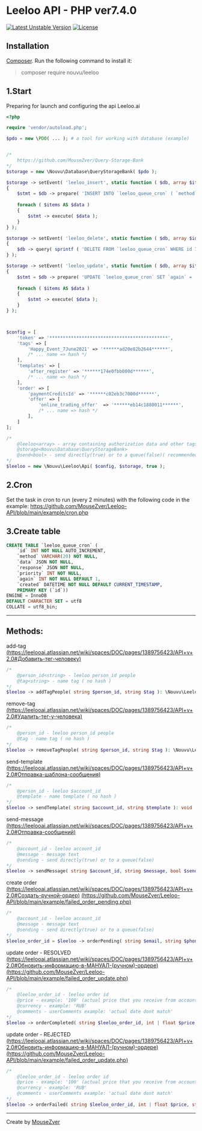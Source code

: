 Leeloo API - PHP ver7.4.0
=
[![Latest Unstable Version](https://poser.pugx.org/nouvu/leeloo/v/stable)](https://packagist.org/packages/nouvu/leeloo) [![License](https://poser.pugx.org/nouvu/leeloo/license)](//packagist.org/packages/nouvu/leeloo)

## Installation
[Composer](http://getcomposer.org). Run the following command to install it:
> composer require nouvu/leeloo

## 1.Start

Preparing for launch and configuring the api Leeloo.ai

```php
<?php

require 'vendor/autoload.php';

$pdo = new \PDO( ... ); # a tool for working with database (example)


/*
	https://github.com/MouseZver/Query-Storage-Bank
*/
$storage = new \Nouvu\Database\QueryStorageBank( $pdo );

$storage -> setEvent( 'leeloo_insert', static function ( $db, array $items ): void
{
	$stmt = $db -> prepare( 'INSERT INTO `leeloo_queue_cron` ( `method`, `data`, `response`, `priority` ) VALUES ( ?,?,?,? )' );
	
	foreach ( $items AS $data )
	{
		$stmt -> execute( $data );
	}
} );

$storage -> setEvent( 'leeloo_delete', static function ( $db, array $ids ): void
{
	$db -> query( sprintf ( 'DELETE FROM `leeloo_queue_cron` WHERE id IN ( %s )', implode ( ',', $ids ) ) );
} );

$storage -> setEvent( 'leeloo_update', static function ( $db, array $items ): void
{
	$stmt = $db -> prepare( 'UPDATE `leeloo_queue_cron` SET `again` = `again` + 1, `response` = ? WHERE `id` = ?' );
	
	foreach ( $items AS $data )
	{
		$stmt -> execute( $data );
	}
} );



$config = [
	'token' => '********************************************',
	'tags' => [
		'Happy_Event_7June2021' => '******ad20e82b2644******',
		/* ... name => hash */
	],
	'templates' => [
		'after_register' => '******174e0fbb000d******',
		/* ... name => hash */
	],
	'order' => [
		'paymentCreditsId' => '******c02eb3c7000d******',
		'offer' => [
			'online_trading_offer'	=> '******eb14c1880011******',
			/* ... name => hash */
		],
	]
];

/*
	@leeloo<array> - array containing authorization data and other tags, templates, etc.
	@storage<Nouvu\Database\QueryStorageBank>
	@send<bool> - send directly(true) or to a queue(false)( recommended ).
*/
$leeloo = new \Nouvu\Leeloo\Api( $config, $storage, true );
```

## 2.Cron
Set the task in cron to run (every 2 minutes) with the following code in the example:
https://github.com/MouseZver/Leeloo-API/blob/main/example/cron.php

## 3.Create table
```sql
CREATE TABLE `leeloo_queue_cron` (
	`id` INT NOT NULL AUTO_INCREMENT,
	`method` VARCHAR(20) NOT NULL,
	`data` JSON NOT NULL,
	`response` JSON NOT NULL,
	`priority` INT NOT NULL,
	`again` INT NOT NULL DEFAULT 1,
	`created` DATETIME NOT NULL DEFAULT CURRENT_TIMESTAMP,
	PRIMARY KEY (`id`))
ENGINE = InnoDB
DEFAULT CHARACTER SET = utf8
COLLATE = utf8_bin;
```
***

## Methods:

add-tag
[(https://leelooai.atlassian.net/wiki/spaces/DOC/pages/1389756423/API+v+2.0#Добавить-тег-человеку)](#Добавить-тег-человеку)
```php
/*
    @person_id<string> - leeloo person_id people
    @tag<string> - name tag ( no hash )
*/
$leeloo -> addTagPeople( string $person_id, string $tag ): \Nouvu\Leeloo\Api
```

remove-tag
[(https://leelooai.atlassian.net/wiki/spaces/DOC/pages/1389756423/API+v+2.0#Удалить-тег-у-человека)](#Удалить-тег-у-человека)
```php
/*
    @person_id - leeloo person_id people
    @tag - name tag ( no hash )
*/
$leeloo -> removeTagPeople( string $person_id, string $tag ): \Nouvu\Leeloo\Api
```

send-template
[(https://leelooai.atlassian.net/wiki/spaces/DOC/pages/1389756423/API+v+2.0#Отправка-шаблона-сообщения)](#Отправка-шаблона-сообщения)
```php
/*
    @person_id - leeloo $account_id
    @template - name template ( no hash )
*/
$leeloo -> sendTemplate( string $account_id, string $template ): void
```

send-message
[(https://leelooai.atlassian.net/wiki/spaces/DOC/pages/1389756423/API+v+2.0#Отправка-сообщений)](#Отправка-сообщений)
```php
/*
    @account_id - leeloo account_id
    @message - message text
    @sending - send directly(true) or to a queue(false)
*/
$leeloo -> sendMessage( string $account_id, string $message, bool $sending = true ): void
```

create order
[(https://leelooai.atlassian.net/wiki/spaces/DOC/pages/1389756423/API+v+2.0#Создать-ручной-ордер)](#Создать-ручной-ордер)
[(https://github.com/MouseZver/Leeloo-API/blob/main/example/failed_order_pending.php)](Пример)
```php
/*
    @account_id - leeloo account_id
    @message - message text
    @sending - send directly(true) or to a queue(false)
*/
$leeloo_order_id = $leeloo -> orderPending( string $email, string $phone, string $personId, string $offer ): ?string
```

update order - RESOLVED
[(https://leelooai.atlassian.net/wiki/spaces/DOC/pages/1389756423/API+v+2.0#Обновить-информацию-в-МАНУАЛ-(ручном)-ордере)](#Обновить-информацию-в-МАНУАЛ-(ручном)-ордере)
[(https://github.com/MouseZver/Leeloo-API/blob/main/example/failed_order_update.php)](Пример)
```php
/*
    @leeloo_order_id - leeloo order id
    @price - example: '100' (actual price that you receive from account)
    @currency - example: 'RUB'
    @comments - userComments example: 'actual date dont match'
*/
$leeloo -> orderCompleted( string $leeloo_order_id, int | float $price, string $currency = 'USD', string $comments = 'card' ): void
```

update order - REJECTED
[(https://leelooai.atlassian.net/wiki/spaces/DOC/pages/1389756423/API+v+2.0#Обновить-информацию-в-МАНУАЛ-(ручном)-ордере)](#Обновить-информацию-в-МАНУАЛ-(ручном)-ордере)
[(https://github.com/MouseZver/Leeloo-API/blob/main/example/failed_order_update.php)](Пример)
```php
/*
    @leeloo_order_id - leeloo order id
    @price - example: '100' (actual price that you receive from account)
    @currency - example: 'RUB'
    @comments - userComments example: 'actual date dont match'
*/
$leeloo -> orderFailed( string $leeloo_order_id, int | float $price, string $currency = 'USD', string $comments = 'card' ): void
```
***

Create by [MouseZver](//php.ru/forum/members/40235)
